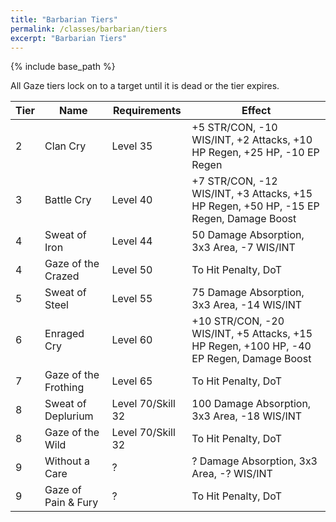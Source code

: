 ```yaml
---
title: "Barbarian Tiers"
permalink: /classes/barbarian/tiers
excerpt: "Barbarian Tiers"
---
```


{% include base_path %}

All Gaze tiers lock on to a target until it is dead or the tier expires.

Tier | Name | Requirements | Effect
---- | ---- | ------------ | ------
2    | Clan Cry             | Level 35  | +5 STR/CON, -10 WIS/INT, +2 Attacks, +10 HP Regen, +25 HP, -10 EP Regen
3    | Battle Cry           | Level 40  | +7 STR/CON, -12 WIS/INT, +3 Attacks, +15 HP Regen, +50 HP, -15 EP Regen, Damage Boost
4    | Sweat of Iron        | Level 44  | 50 Damage Absorption, 3x3 Area, -7 WIS/INT
4    | Gaze of the Crazed   | Level 50  | To Hit Penalty, DoT
5    | Sweat of Steel       | Level 55  | 75 Damage Absorption, 3x3 Area, -14 WIS/INT
6    | Enraged Cry          | Level 60  | +10 STR/CON, -20 WIS/INT, +5 Attacks, +15 HP Regen, +100 HP, -40 EP Regen, Damage Boost
7    | Gaze of the Frothing | Level 65  | To Hit Penalty, DoT
8    | Sweat of Deplurium   | Level 70/Skill 32  | 100 Damage Absorption, 3x3 Area, -18 WIS/INT
8    | Gaze of the Wild     | Level 70/Skill 32  | To Hit Penalty, DoT
9    | Without a Care       | ? | ? Damage Absorption, 3x3 Area, -? WIS/INT
9    | Gaze of Pain & Fury  | ? | To Hit Penalty, DoT
